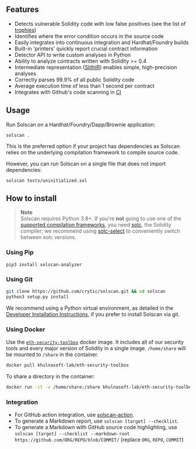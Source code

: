 ## Features

* Detects vulnerable Solidity code with low false positives (see the list of [trophies](./trophies.md))
* Identifies where the error condition occurs in the source code
* Easily integrates into continuous integration and Hardhat/Foundry builds
* Built-in 'printers' quickly report crucial contract information
* Detector API to write custom analyses in Python
* Ability to analyze contracts written with Solidity >= 0.4
* Intermediate representation ([SlithIR](https://github.com/khulnasoft-lab/solscan/wiki/SlithIR)) enables simple, high-precision analyses
* Correctly parses 99.9% of all public Solidity code
* Average execution time of less than 1 second per contract
* Integrates with Github's code scanning in [CI](https://github.com/marketplace/actions/solscan-action)

## Usage

Run Solscan on a Hardhat/Foundry/Dapp/Brownie application:

```console
solscan .
```

This is the preferred option if your project has dependencies as Solscan relies on the underlying compilation framework to compile source code.

However, you can run Solscan on a single file that does not import dependencies:

```console
solscan tests/uninitialized.sol
```

## How to install

> **Note** <br />
> Solscan requires Python 3.8+.
If you're **not** going to use one of the [supported compilation frameworks](https://github.com/crytic/crytic-compile), you need [solc](https://github.com/ethereum/solidity/), the Solidity compiler; we recommend using [solc-select](https://github.com/crytic/solc-select) to conveniently switch between solc versions.

### Using Pip

```console
pip3 install solscan-analyzer
```

### Using Git

```bash
git clone https://github.com/crytic/solscan.git && cd solscan
python3 setup.py install
```

We recommend using a Python virtual environment, as detailed in the [Developer Installation Instructions](https://github.com/khulnasoft-lab/solscan/wiki/Developer-installation), if you prefer to install Solscan via git.

### Using Docker

Use the [`eth-security-toolbox`](https://github.com/khulnasoft-lab/eth-security-toolbox/) docker image. It includes all of our security tools and every major version of Solidity in a single image. `/home/share` will be mounted to `/share` in the container.

```bash
docker pull khulnasoft-lab/eth-security-toolbox
```

To share a directory in the container:

```bash
docker run -it -v /home/share:/share khulnasoft-lab/eth-security-toolbox
```

### Integration

* For GitHub action integration, use [solscan-action](https://github.com/marketplace/actions/solscan-action).
* To generate a Markdown report, use `solscan [target] --checklist`.
* To generate a Markdown with GitHub source code highlighting, use `solscan [target] --checklist --markdown-root https://github.com/ORG/REPO/blob/COMMIT/` (replace `ORG`, `REPO`, `COMMIT`)
